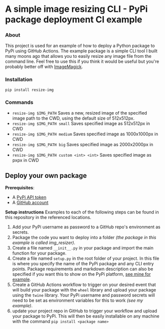 # A simple image resizing CLI - PyPi package deployment CI example 

### About
This project is used for an example of how to deploy a Python package to PyPi using GitHub Actions. The example package is a simple CLI tool I built many moons ago that allows you to easily resize any image file from the command line. Feel free to use this if you think it would be useful but you're probably better off with [ImageMagick](https://github.com/ImageMagick/ImageMagick).

### Installation 
```
pip install resize-img
```

### Commands
- `resize-img $IMG_PATH` Saves a new, resized image of the specified image path to the CWD, using the default size of 512x512px.
- `resize-img $IMG_PATH small` Saves specified image as 512x512px in CWD   
- `resize-img $IMG_PATH medium` Saves specified image as 1000x1000px in CWD
- `resize-img $IMG_PATH big` Saves specified image as 2000x2000px in CWD
- `resize-img $IMG_PATH custom <int> <int>` Saves specified image as <int>px<int>px in CWD

## Deploy your own package
**Prerequisites**:
- A [PyPi API token](https://pypi.org/manage/account/token/)
- A [GitHub account](https://github.com/join)

**Setup instructions**
Examples to each of the following steps can be found in this repository in the referenced locations.

1. Add your PyPi username as password to a GitHub repo's environment as secrets.
2. Package the code you want to deploy into a folder _(the package in this example is called img_resizer)_.
3. Create a file named `__init__.py` in your package and import the main function for your package.
4. Create a file named `setup.py` in the root folder of your project. In this file is where you specify the name of the PyPi package and any CLI entry points. Package requirements and markdown description can also be specified if you want this to show on the PyPi platform, [see mine for example](https://pypi.org/project/resize-img/). 
5. Create a GitHub Actions workflow to trigger on your desired event that will build your package with the `wheel` library and upload your package using the `twine` library. Your PyPi username and password secrets will need to be set as environment variables for this to work _(see my example)_.
6. update your project repo in GitHub to trigger your workflow and upload your package to PyPi. This will then be easily installable on any machine with the command `pip install <package name>`






